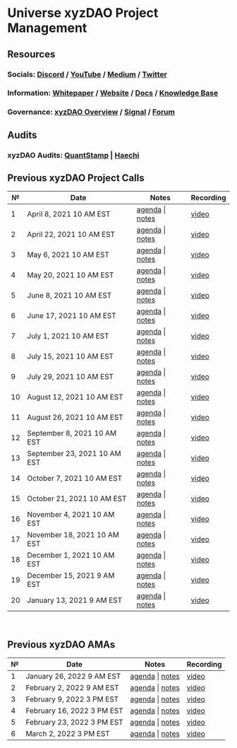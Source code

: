 # **Universe xyzDAO Project Management**

## **Resources**
### Socials: [Discord](https://discord.gg/nfu) / [YouTube](https://www.youtube.com/channel/UCWt00md9T2b4iTsHWp_Fapw) / [Medium](https://medium.com/universe-xyz) / [Twitter](https://twitter.com/universe_xyz)
 
### Information: [Whitepaper](https://github.com/UniverseXYZ/UniverseXYZ-Whitepaper) / [Website](https://universe.xyz/) / [Docs](https://docs.universe.xyz/) / [Knowledge Base](https://universe.freshdesk.com/support/solutions)

### Governance: [xyzDAO Overview](https://dao.universe.xyz/governance/overview) / [Signal](https://signal.universe.xyz/#/) / [Forum](https://forum.universe.xyz/)

## **Audits**
### xyzDAO Audits: [QuantStamp](https://github.com/UniverseXYZ/xyzDAO-PM/blob/master/audits/Quantstamp-DAO.pdf) | [Haechi](https://github.com/UniverseXYZ/xyzDAO-PM/blob/master/audits/HAECHI-DAO.pdf)

## Previous xyzDAO Project Calls

 №  | Date                             | Notes          | Recording            |
--- | -------------------------------- | -------------- | -------------------- |
 1  | April 8, 2021 10 AM EST       | [agenda](https://github.com/UniverseXYZ/xyzDAO-PM/issues/1) \| [notes](https://github.com/UniverseXYZ/xyzDAO-PM/blob/master/Universe%20xyzDAO%20Project%20Calls/call_1.md)     | [video](https://youtu.be/3K4-cWBGl7Y) |
 2  | April 22, 2021 10 AM EST      | [agenda](https://github.com/UniverseXYZ/xyzDAO-PM/issues/2) \| [notes](https://github.com/UniverseXYZ/xyzDAO-PM/blob/master/Universe%20xyzDAO%20Project%20Calls/call_02.md)    | [video](https://youtu.be/JAZOA0ibCVA) |
 3  | May 6, 2021 10 AM EST         | [agenda](https://github.com/UniverseXYZ/xyzDAO-PM/issues/4) \| [notes](https://github.com/UniverseXYZ/xyzDAO-PM/blob/master/Universe%20xyzDAO%20Project%20Calls/call_03.md)    | [video](https://youtu.be/pYz3H-tWTOE) |
 4  | May 20, 2021 10 AM EST        | [agenda](https://github.com/UniverseXYZ/xyzDAO-PM/issues/7) \| [notes](https://github.com/UniverseXYZ/xyzDAO-PM/blob/master/Universe%20xyzDAO%20Project%20Calls/call_04.md)    | [video](https://youtu.be/_0YsbpMqF4E) |
 5  | June 8, 2021 10 AM EST        | [agenda](https://github.com/UniverseXYZ/xyzDAO-PM/issues/11) \| [notes](https://github.com/UniverseXYZ/xyzDAO-PM/blob/master/Universe%20xyzDAO%20Project%20Calls/call_05.md)    | [video](https://youtu.be/glRSBWgwQ34) |
 6  | June 17, 2021 10 AM EST       | [agenda](https://github.com/UniverseXYZ/xyzDAO-PM/issues/13) \| [notes](https://github.com/UniverseXYZ/xyzDAO-PM/blob/master/Universe%20xyzDAO%20Project%20Calls/call_06.md)    | [video](https://youtu.be/IZG1eB5zevw) |
 7  | July 1, 2021 10 AM EST        | [agenda](https://github.com/UniverseXYZ/xyzDAO-PM/issues/14) \| [notes](https://github.com/UniverseXYZ/xyzDAO-PM/blob/master/Universe%20xyzDAO%20Project%20Calls/call_07.md)    | [video](https://youtu.be/VVBaY-zbCec) |
 8  | July 15, 2021 10 AM EST       | [agenda](https://github.com/UniverseXYZ/xyzDAO-PM/issues/18) \| [notes](https://github.com/UniverseXYZ/xyzDAO-PM/blob/master/Universe%20xyzDAO%20Project%20Calls/call_08.md)    | [video](https://youtu.be/6NlsAzwf40M) |
 9  | July 29, 2021 10 AM EST       | [agenda](https://github.com/UniverseXYZ/xyzDAO-PM/issues/20) \| [notes](https://github.com/UniverseXYZ/xyzDAO-PM/blob/master/Universe%20xyzDAO%20Project%20Calls/call_09.md)    | [video](https://youtu.be/e-WTjMysyHY) |
 10 | August 12, 2021 10 AM EST    | [agenda](https://github.com/UniverseXYZ/xyzDAO-PM/issues/23) \| [notes](https://github.com/UniverseXYZ/xyzDAO-PM/blob/master/Universe%20xyzDAO%20Project%20Calls/call_10.md)     | [video](https://youtu.be/H4Fjo08ReJM) |
 11 | August 26, 2021 10 AM EST    | [agenda](https://github.com/UniverseXYZ/xyzDAO-PM/issues/24) \| [notes](https://github.com/UniverseXYZ/xyzDAO-PM/blob/master/Universe%20xyzDAO%20Project%20Calls/call_11.md)     | [video](https://youtu.be/497EfHx4o7k) |
 12 | September 8, 2021 10 AM EST  | [agenda](https://github.com/UniverseXYZ/xyzDAO-PM/issues/25) \| [notes](https://github.com/UniverseXYZ/xyzDAO-PM/blob/master/Universe%20xyzDAO%20Project%20Calls/call_12.md)     | [video](https://youtu.be/N9XX4RF8N64) |
 13 | September 23, 2021 10 AM EST | [agenda](https://github.com/UniverseXYZ/xyzDAO-PM/issues/30) \| [notes](https://github.com/UniverseXYZ/xyzDAO-PM/blob/master/Universe%20xyzDAO%20Project%20Calls/call_13.md)     | [video](https://youtu.be/U1S6s3Lvdt8) |
 14 | October 7, 2021 10 AM EST    | [agenda](https://github.com/UniverseXYZ/xyzDAO-PM/issues/31) \| [notes](https://github.com/UniverseXYZ/xyzDAO-PM/blob/master/Universe%20xyzDAO%20Project%20Calls/call_14.md)     | [video](https://youtu.be/otSaW_UN1MA) |
 15 | October 21, 2021 10 AM EST   | [agenda](https://github.com/UniverseXYZ/xyzDAO-PM/issues/32) \| [notes](https://github.com/UniverseXYZ/xyzDAO-PM/blob/master/Universe%20xyzDAO%20Project%20Calls/call_15.md)     | [video](https://youtu.be/BKVvObpaOV8) |
 16 | November 4, 2021 10 AM EST   | [agenda](https://github.com/UniverseXYZ/xyzDAO-PM/issues/33) \| [notes](https://github.com/UniverseXYZ/xyzDAO-PM/blob/master/Universe%20xyzDAO%20Project%20Calls/call_16.md)     | [video](https://youtu.be/8Hweakx2EEU) |
 17 | November 18, 2021 10 AM EST  | [agenda](https://github.com/UniverseXYZ/xyzDAO-PM/issues/34) \| [notes](https://github.com/UniverseXYZ/xyzDAO-PM/blob/master/Universe%20xyzDAO%20Project%20Calls/call_17.md)     | [video](https://youtu.be/VCk0fhQz8mw) |
 18 | December 1, 2021 10 AM EST   | [agenda](https://github.com/UniverseXYZ/xyzDAO-PM/issues/35) \| [notes](https://github.com/UniverseXYZ/xyzDAO-PM/blob/master/Universe%20xyzDAO%20Project%20Calls/call_18.md)     | [video](https://youtu.be/z8NQYiieuvQ) |
 19 | December 15, 2021 9 AM EST   | [agenda](https://github.com/UniverseXYZ/xyzDAO-PM/issues/36) \| [notes](https://github.com/UniverseXYZ/xyzDAO-PM/blob/master/Universe%20xyzDAO%20Project%20Calls/call_19.md)     | [video](https://youtu.be/m5CmlWfKdkw) |
 20 | January 13, 2021 9 AM EST    | [agenda](https://github.com/UniverseXYZ/xyzDAO-PM/issues/37) \| [notes](https://github.com/UniverseXYZ/xyzDAO-PM/blob/master/Universe%20xyzDAO%20Project%20Calls/call_20.md)     | [video](https://youtu.be/yCuMugf6bFo) |

<br>

## Previous xyzDAO AMAs

 №  | Date                             | Notes          | Recording            |
--- | -------------------------------- | -------------- | -------------------- |
 1 | January 26, 2022 9 AM EST    | [agenda](https://github.com/UniverseXYZ/xyzDAO-PM/issues/38) \| [notes]()     | [video](https://youtu.be/JVhbjAvQxnM) |
 2 | February 2, 2022 9 AM EST    | [agenda](https://github.com/UniverseXYZ/xyzDAO-PM/issues/39) \| [notes]()     | [video](https://youtu.be/AujNpydtEX8) |
 3 | February 9, 2022 3 PM EST    | [agenda](https://github.com/UniverseXYZ/xyzDAO-PM/issues/40) \| [notes]()     | [video](https://youtu.be/GtuncSFIZEM) |
 4 | February 16, 2022 3 PM EST   | [agenda](https://github.com/UniverseXYZ/xyzDAO-PM/issues/41) \| [notes]()     | [video](https://youtu.be/XGCrJ8x_wYI) |
 5 | February 23, 2022 3 PM EST   | [agenda](https://github.com/UniverseXYZ/xyzDAO-PM/issues/42) \| [notes]()     | [video](https://youtu.be/hJde3E-fuB4) |
 6 | March 2, 2022 3 PM EST       | [agenda](https://github.com/UniverseXYZ/xyzDAO-PM/issues/43) \| [notes]()     | [video](https://youtu.be/MlmaMbrq2do) |
